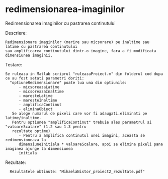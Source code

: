 # redimensionarea-imaginilor
Redimensionarea imaginilor cu pastrarea continutului

Descriere:
    
    Redimensionare imaginilor (marire sau micsorare) pe inaltime sau latime cu pastrarea continutului
    sau amplificarea continutului dintr-o imagine, fara a fi modificata dimensiunea imaginii.
    
Testare:
    
    Se ruleaza in Matlab scriprul "ruleazaProiect.m" din folderul cod dupa ce au fost setati parametri doriti:
      "optiuneRedimensionare" poate lua una din optiunile:
          - micsoreazaLatime
          - micsoreazaInaltime
          - maresteLatime
          - maresteInaltime
          - amplificaContinut
          - eliminaObiect
       Se alege numarul de pixeli care vor fi adaugati.eliminati pe latime/inaltime.
       Pentru optiunea "amplificaContinut" trebuie ales parametrul si "valoareScalare" (1.2 sau 1.3 pentru
       rezultate optime)
          - Pentru a amplifica continutul unei imagini, aceasta se redimensioneaza la 
          dimensiuneInitiala * valoareScalare, apoi se elimina pixeli pana imaginea ajunge la dimensiunea
          initiala
          
   Rezultate:
    
      Rezultatele obtinute: "MihaelaNistor_proiect2_rezultate.pdf"
      
       
